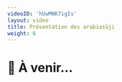 ```yaml
---
videoID: 'hUwMNK7igIs'
layout: video
title: Présentation des arabiasūji
weight: 6
---
```


# 👷 À venir...
